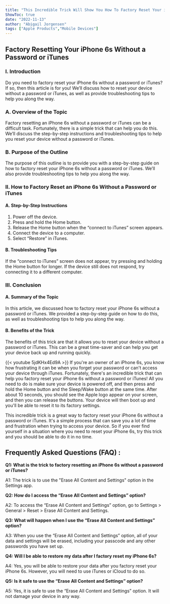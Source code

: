 ```yaml
---
title: "This Incredible Trick Will Show You How To Factory Reset Your iPhone 6s Without A Password or iTunes!"
ShowToc: true 
date: "2022-11-13"
author: "Abigail Jorgensen" 
tags: ["Apple Products","Mobile Devices"]
---
```

<h2>Factory Resetting Your iPhone 6s Without a Password or iTunes</h2>

<h3>I. Introduction</h3>

Do you need to factory reset your iPhone 6s without a password or iTunes? If so, then this article is for you! We’ll discuss how to reset your device without a password or iTunes, as well as provide troubleshooting tips to help you along the way.

<h3>A. Overview of the Topic</h3>

Factory resetting an iPhone 6s without a password or iTunes can be a difficult task. Fortunately, there is a simple trick that can help you do this. We’ll discuss the step-by-step instructions and troubleshooting tips to help you reset your device without a password or iTunes.

<h3>B. Purpose of the Outline</h3>

The purpose of this outline is to provide you with a step-by-step guide on how to factory reset your iPhone 6s without a password or iTunes. We’ll also provide troubleshooting tips to help you along the way.

<h3>II. How to Factory Reset an iPhone 6s Without a Password or iTunes</h3>

<h4>A. Step-by-Step Instructions</h4>

1. Power off the device.
2. Press and hold the Home button.
3. Release the Home button when the “connect to iTunes” screen appears.
4. Connect the device to a computer.
5. Select “Restore” in iTunes.

<h4>B. Troubleshooting Tips</h4>

If the “connect to iTunes” screen does not appear, try pressing and holding the Home button for longer. If the device still does not respond, try connecting it to a different computer.

<h3>III. Conclusion</h3>

<h4>A. Summary of the Topic</h4>

In this article, we discussed how to factory reset your iPhone 6s without a password or iTunes. We provided a step-by-step guide on how to do this, as well as troubleshooting tips to help you along the way.

<h4>B. Benefits of the Trick</h4>

The benefits of this trick are that it allows you to reset your device without a password or iTunes. This can be a great time-saver and can help you get your device back up and running quickly.

{{< youtube 5jdKHx4Ed9A >}} 
If you're an owner of an iPhone 6s, you know how frustrating it can be when you forget your password or can't access your device through iTunes. Fortunately, there's an incredible trick that can help you factory reset your iPhone 6s without a password or iTunes! All you need to do is make sure your device is powered off, and then press and hold the Home button and the Sleep/Wake button at the same time. After about 10 seconds, you should see the Apple logo appear on your screen, and then you can release the buttons. Your device will then boot up and you'll be able to reset it to its factory settings.

This incredible trick is a great way to factory reset your iPhone 6s without a password or iTunes. It's a simple process that can save you a lot of time and frustration when trying to access your device. So if you ever find yourself in a situation where you need to reset your iPhone 6s, try this trick and you should be able to do it in no time.

## Frequently Asked Questions (FAQ) :
**Q1: What is the trick to factory resetting an iPhone 6s without a password or iTunes?**

A1: The trick is to use the "Erase All Content and Settings" option in the Settings app. 

**Q2: How do I access the “Erase All Content and Settings” option?**

A2: To access the “Erase All Content and Settings” option, go to Settings > General > Reset > Erase All Content and Settings. 

**Q3: What will happen when I use the “Erase All Content and Settings” option?**

A3: When you use the “Erase All Content and Settings” option, all of your data and settings will be erased, including your passcode and any other passwords you have set up. 

**Q4: Will I be able to restore my data after I factory reset my iPhone 6s?**

A4: Yes, you will be able to restore your data after you factory reset your iPhone 6s. However, you will need to use iTunes or iCloud to do so. 

**Q5: Is it safe to use the “Erase All Content and Settings” option?**

A5: Yes, it is safe to use the “Erase All Content and Settings” option. It will not damage your device in any way.


